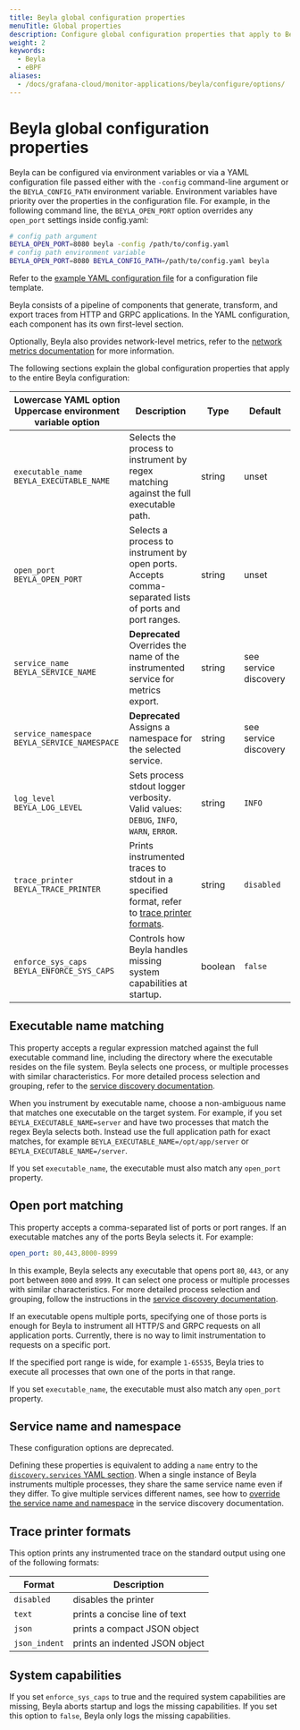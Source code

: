 ```yaml
---
title: Beyla global configuration properties
menuTitle: Global properties
description: Configure global configuration properties that apply to Beyla core.
weight: 2
keywords:
  - Beyla
  - eBPF
aliases:
  - /docs/grafana-cloud/monitor-applications/beyla/configure/options/
---
```


<!-- vale Grafana.Paragraphs = NO -->

# Beyla global configuration properties

Beyla can be configured via environment variables or via a YAML configuration file passed either with the `-config` command-line argument or the `BEYLA_CONFIG_PATH` environment variable.
Environment variables have priority over the properties in the configuration file.
For example, in the following command line, the `BEYLA_OPEN_PORT` option overrides any `open_port` settings inside config.yaml:

```sh
# config path argument
BEYLA_OPEN_PORT=8080 beyla -config /path/to/config.yaml
# config path environment variable
BEYLA_OPEN_PORT=8080 BEYLA_CONFIG_PATH=/path/to/config.yaml beyla
```

Refer to the [example YAML configuration file](../example/) for a configuration file template.

Beyla consists of a pipeline of components that generate, transform, and export traces from HTTP and GRPC applications.
In the YAML configuration, each component has its own first-level section.

Optionally, Beyla also provides network-level metrics, refer to the [network metrics documentation](../../network/) for more information.

The following sections explain the global configuration properties that apply to the entire Beyla configuration:

| Lowercase YAML option<br>Uppercase environment variable option | Description                                                                                            | Type    | Default               |
| -------------------------------------------------------------- | ------------------------------------------------------------------------------------------------------ | ------- | --------------------- |
| `executable_name`<br>`BEYLA_EXECUTABLE_NAME`                   | Selects the process to instrument by regex matching against the full executable path.                  | string  | unset                 |
| `open_port`<br>`BEYLA_OPEN_PORT`                               | Selects a process to instrument by open ports. Accepts comma-separated lists of ports and port ranges. | string  | unset                 |
| `service_name`<br>`BEYLA_SERVICE_NAME`                         | **Deprecated** Overrides the name of the instrumented service for metrics export.                      | string  | see service discovery |
| `service_namespace`<br>`BEYLA_SERVICE_NAMESPACE`               | **Deprecated** Assigns a namespace for the selected service.                                           | string  | see service discovery |
| `log_level`<br>`BEYLA_LOG_LEVEL`                               | Sets process stdout logger verbosity. Valid values: `DEBUG`, `INFO`, `WARN`, `ERROR`.                  | string  | `INFO`                |
| `trace_printer`<br>`BEYLA_TRACE_PRINTER`                       | Prints instrumented traces to stdout in a specified format, refer to [trace printer formats](#trace-printer-formats).                                            | string  | `disabled`            |
| `enforce_sys_caps`<br>`BEYLA_ENFORCE_SYS_CAPS`                 | Controls how Beyla handles missing system capabilities at startup.                                     | boolean | `false`               |

## Executable name matching

This property accepts a regular expression matched against the full executable command line, including the directory where the executable resides on the file system.
Beyla selects one process, or multiple processes with similar characteristics.
For more detailed process selection and grouping, refer to the [service discovery documentation](../service-discovery/).

When you instrument by executable name, choose a non-ambiguous name that matches one executable on the target system.
For example, if you set `BEYLA_EXECUTABLE_NAME=server` and have two processes that match the regex Beyla selects both.
Instead use the full application path for exact matches, for example `BEYLA_EXECUTABLE_NAME=/opt/app/server` or `BEYLA_EXECUTABLE_NAME=/server`.

If you set `executable_name`, the executable must also match any `open_port` property.

## Open port matching

This property accepts a comma-separated list of ports or port ranges. If an executable matches any of the ports Beyla selects it. For example:

```yaml
open_port: 80,443,8000-8999
```

In this example, Beyla selects any executable that opens port `80`, `443`, or any port between `8000` and `8999`.
It can select one process or multiple processes with similar characteristics.
For more detailed process selection and grouping, follow the instructions in the [service discovery documentation](../service-discovery/).

If an executable opens multiple ports, specifying one of those ports is enough for Beyla to instrument all HTTP/S and GRPC requests on all application ports.
Currently, there is no way to limit instrumentation to requests on a specific port.

If the specified port range is wide, for example `1-65535`, Beyla tries to execute all processes that own one of the ports in that range.

If you set `executable_name`, the executable must also match any `open_port` property.

## Service name and namespace

These configuration options are deprecated.

Defining these properties is equivalent to adding a `name` entry to the [`discovery.services` YAML section](../service-discovery/).
When a single instance of Beyla instruments multiple processes, they share the same service name even if they differ.
To give multiple services different names, see how to [override the service name and namespace](../service-discovery/) in the service discovery documentation.

## Trace printer formats

This option prints any instrumented trace on the standard output using one of the following formats:

| Format        | Description                    |
| ------------- | ------------------------------ |
| `disabled`    | disables the printer           |
| `text`        | prints a concise line of text  |
| `json`        | prints a compact JSON object   |
| `json_indent` | prints an indented JSON object |

## System capabilities

If you set `enforce_sys_caps` to true and the required system capabilities are missing, Beyla aborts startup and logs the missing capabilities.
If you set this option to `false`, Beyla only logs the missing capabilities.

